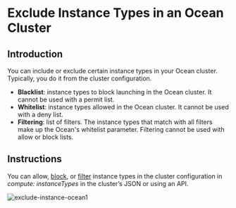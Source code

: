 <meta name="robots" content="noindex">

# Exclude Instance Types in an Ocean Cluster

## Introduction

You can include or exclude certain instance types in your Ocean cluster. Typically, you do it from the cluster configuration.

- **Blacklist**: instance types to block launching in the Ocean cluster. It cannot be used with a permit list.
- **Whitelist**: instance types allowed in the Ocean cluster. It cannot be used with a deny list.
- **Filtering**: list of filters. The instance types that match with all filters make up the Ocean's whitelist parameter. Filtering cannot be used with allow or block lists.

## Instructions

You can allow, [block](https://docs.spot.io/ocean/tips-and-best-practices/manage-machine-types?id=opt-out-of-machine-types), or [filter](https://docs.spot.io/ocean/tips-and-best-practices/manage-machine-types?id=select-instance-types-with-advanced-filters) instance types in the cluster configuration in <i>compute: instanceTypes</i> in the cluster’s JSON or using an API.

![exclude-instance-ocean1](https://github.com/spotinst/help/assets/167069628/be29e0f4-5a2c-4e46-a823-f72c218e0460)
